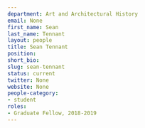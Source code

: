 ```yaml
---
department: Art and Architectural History
email: None
first_name: Sean
last_name: Tennant
layout: people
title: Sean Tennant
position:
short_bio:
slug: sean-tennant
status: current
twitter: None
website: None
people-category:
- student
roles:
- Graduate Fellow, 2018-2019
---
```


